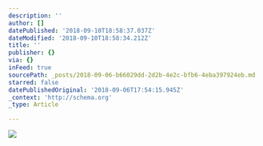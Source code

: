 ```yaml
---
description: ''
author: []
datePublished: '2018-09-10T18:58:37.037Z'
dateModified: '2018-09-10T18:58:34.212Z'
title: ''
publisher: {}
via: {}
inFeed: true
sourcePath: _posts/2018-09-06-b66029dd-2d2b-4e2c-bfb6-4eba397924eb.md
starred: false
datePublishedOriginal: '2018-09-06T17:54:15.945Z'
_context: 'http://schema.org'
_type: Article

---
```

![](https://the-grid-user-content.s3-us-west-2.amazonaws.com/61e30b56-a7ac-498d-b8e0-e13a0f89beea.jpg)